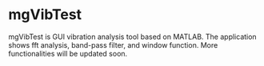 # mgVibTest

mgVibTest is GUI vibration analysis tool based on MATLAB. The application shows fft analysis, band-pass filter, and window function. More functionalities will be updated soon.
